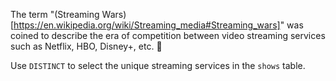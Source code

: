 The term "(Streaming Wars)[https://en.wikipedia.org/wiki/Streaming_media#Streaming_wars]" was coined to describe the era of competition between video streaming services such as Netflix, HBO, Disney+, etc. 🏰

Use ``DISTINCT`` to select the unique streaming services in the ``shows`` table.


